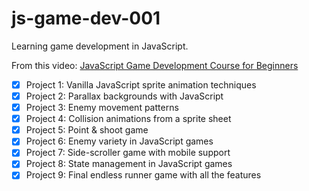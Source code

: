# js-game-dev-001

Learning game development in JavaScript.

From this video: [JavaScript Game Development Course for Beginners](https://www.youtube.com/watch?v=GFO_txvwK_c)

- [x] Project 1: Vanilla JavaScript sprite animation techniques
- [x] Project 2: Parallax backgrounds with JavaScript
- [x] Project 3: Enemy movement patterns
- [x] Project 4: Collision animations from a sprite sheet
- [x] Project 5: Point & shoot game
- [x] Project 6: Enemy variety in JavaScript games
- [x] Project 7: Side-scroller game with mobile support
- [x] Project 8: State management in JavaScript games
- [x] Project 9: Final endless runner game with all the features
